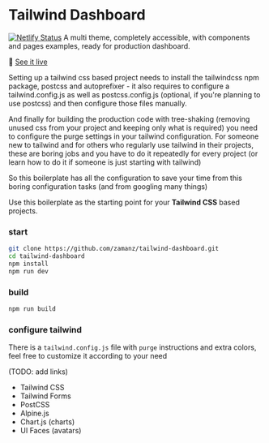 # Tailwind Dashboard
[![Netlify Status](https://api.netlify.com/api/v1/badges/598cb145-3332-4c52-a9b9-b9568f45bb55/deploy-status)](https://app.netlify.com/sites/tailwind-dashbard/deploys)
A multi theme, completely accessible, with components and pages examples, ready for production dashboard.

🧪 [See it live](https://zamanz.github.io/tailwind-dashboard/index.html)

Setting up a tailwind css based project needs to install the tailwindcss npm package, postcss and autoprefixer - it also requires to configure a tailwind.config.js as well as postcss.config.js (optional, if you're planning to use postcss) and then configure those files manually.

And finally for building the production code with tree-shaking (removing unused css from your project and keeping only what is required) you need to configure the purge settings in your tailwind configuration. For someone new to tailwind and for others who regularly use tailwind in their projects, these are boring jobs and you have to do it repeatedly for every project (or learn how to do it if someone is just starting with tailwind)

So this boilerplate has all the configuration to save your time from this boring configuration tasks (and from googling many things)

Use this boilerplate as the starting point for your **Tailwind CSS** based projects.

### start
```sh
git clone https://github.com/zamanz/tailwind-dashboard.git
cd tailwind-dashboard
npm install
npm run dev
```

### build
```sh
npm run build
```

### configure tailwind
There is a `tailwind.config.js` file with `purge` instructions and extra colors, feel free to customize it according to your need


(TODO: add links)

- Tailwind CSS
- Tailwind Forms
- PostCSS
- Alpine.js
- Chart.js (charts)
- UI Faces (avatars)
